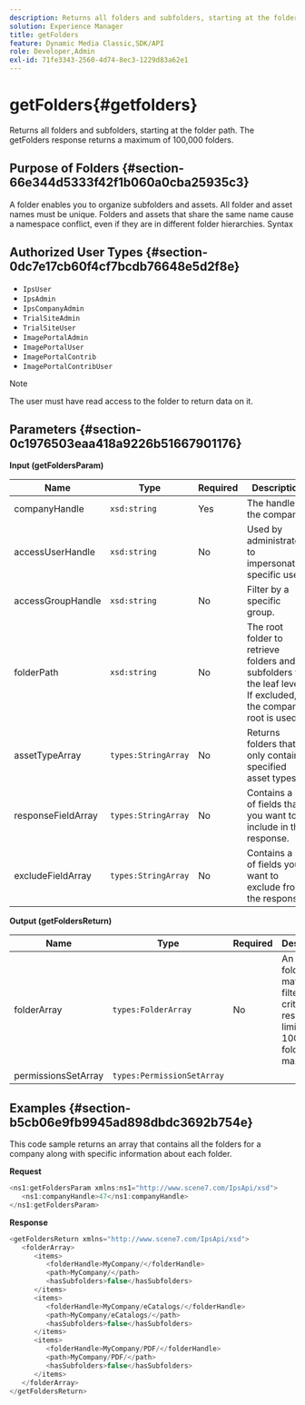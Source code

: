 ```yaml
---
description: Returns all folders and subfolders, starting at the folder path. The getFolders response returns a maximum of 100,000 folders.
solution: Experience Manager
title: getFolders
feature: Dynamic Media Classic,SDK/API
role: Developer,Admin
exl-id: 71fe3343-2560-4d74-8ec3-1229d83a62e1
---
```

# getFolders{#getfolders}

Returns all folders and subfolders, starting at the folder path. The getFolders response returns a maximum of 100,000 folders.

## Purpose of Folders {#section-66e344d5333f42f1b060a0cba25935c3}

A folder enables you to organize subfolders and assets. All folder and asset names must be unique. Folders and assets that share the same name cause a namespace conflict, even if they are in different folder hierarchies. 
Syntax 

## Authorized User Types {#section-0dc7e17cb60f4cf7bcdb76648e5d2f8e}

* `IpsUser` 
* `IpsAdmin` 
* `IpsCompanyAdmin` 
* `TrialSiteAdmin` 
* `TrialSiteUser` 
* `ImagePortalAdmin` 
* `ImagePortalUser` 
* `ImagePortalContrib` 
* `ImagePortalContribUser`

>[!NOTE]
>
>The user must have read access to the folder to return data on it.

## Parameters {#section-0c1976503eaa418a9226b51667901176}

**Input (getFoldersParam)** 

|  Name  | Type  | Required  | Description  |
|---|---|---|---|
|  companyHandle  | `xsd:string`  | Yes  | The handle to the company.  |
|  accessUserHandle  | `xsd:string`  | No  | Used by administrators to impersonate a specific user.  |
|  accessGroupHandle  | `xsd:string`  | No  | Filter by a specific group.  |
|  folderPath  | `xsd:string`  | No  | The root folder to retrieve folders and all subfolders to the leaf level. If excluded, the company root is used.  |
|  assetTypeArray  | `types:StringArray`  | No  | Returns folders that only contain specified asset types.  |
|  responseFieldArray  | `types:StringArray`  | No  | Contains a list of fields that you want to include in the response.  |
|  excludeFieldArray  | `types:StringArray`  | No  | Contains a list of fields you want to exclude from the response.  |

**Output (getFoldersReturn)** 

|  Name  | Type  | Required  | Description  |
|---|---|---|---|
|  folderArray  | `types:FolderArray`  | No  | An array of folders that match the filter criteria. The response is limited to 100,000 folders maximum.  |
|  permissionsSetArray  | `types:PermissionSetArray`  |  |  |

## Examples {#section-b5cb06e9fb9945ad898dbdc3692b754e}

This code sample returns an array that contains all the folders for a company along with specific information about each folder.

**Request** 

```java
<ns1:getFoldersParam xmlns:ns1="http://www.scene7.com/IpsApi/xsd">
   <ns1:companyHandle>47</ns1:companyHandle>
</ns1:getFoldersParam>
```

**Response** 

```java
<getFoldersReturn xmlns="http://www.scene7.com/IpsApi/xsd">
   <folderArray>
      <items>
         <folderHandle>MyCompany/</folderHandle>
         <path>MyCompany/</path>
         <hasSubfolders>false</hasSubfolders>
      </items>
      <items>
         <folderHandle>MyCompany/eCatalogs/</folderHandle>
         <path>MyCompany/eCatalogs/</path>
         <hasSubfolders>false</hasSubfolders>
      </items>
      <items>
         <folderHandle>MyCompany/PDF/</folderHandle>
         <path>MyCompany/PDF/</path>
         <hasSubfolders>false</hasSubfolders>
      </items>
   </folderArray>
</getFoldersReturn>
```
